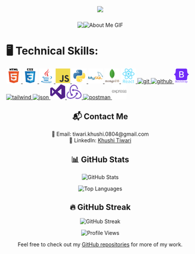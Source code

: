 

<p align="center">
  <h1 align="center">
    <img src="https://readme-typing-svg.herokuapp.com/?font=Righteous&size=35&center=true&vCenter=true&width=500&height=70&duration=4000&lines=Hi+There!+👋;+I'm+Khushi+Tiwari!!;" />
  </h1>
  <div style="display:flex; justify-content: center;">
    <div>
      <img src="https://readme-typing-svg.herokuapp.com?color=E22FE4&width=300&height=25&lines=Full-Stack+Web+Developer;Open-Source+Enthusiast..;Nice+To+Meet+You+....&center=true">
    </div>
    <div>
      <img src="https://c.tenor.com/FdkbSvSxI9MAAAAd/chilled-lamb-mienar.gif" alt="About Me GIF" width="200px" height="200px">
    </div>
  </div>
</p>

   

    
# 🖥️ Technical Skills: 
<p align="left">
  <a href="https://www.w3schools.com/html/" target="_blank" rel="noreferrer">
    <img src="https://raw.githubusercontent.com/devicons/devicon/master/icons/html5/html5-original-wordmark.svg" alt="html5" width="40" height="40"/>
  </a>
  <a href="https://www.w3schools.com/css/" target="_blank" rel="noreferrer">
    <img src="https://raw.githubusercontent.com/devicons/devicon/master/icons/css3/css3-original-wordmark.svg" alt="css3" width="40" height="40"/>
  </a>
  <a href="https://www.java.com" target="_blank" rel="noreferrer">
    <img src="https://raw.githubusercontent.com/devicons/devicon/master/icons/java/java-original.svg" alt="java" width="40" height="40"/>
  </a>
  <a href="https://developer.mozilla.org/en-US/docs/Web/JavaScript" target="_blank" rel="noreferrer">
    <img src="https://raw.githubusercontent.com/devicons/devicon/master/icons/javascript/javascript-original.svg" alt="javascript" width="40" height="40"/>
  </a>
  <a href="https://www.python.org" target="_blank" rel="noreferrer">
    <img src="https://raw.githubusercontent.com/devicons/devicon/master/icons/python/python-original.svg" alt="python" width="40" height="40"/>
  </a>
  <a href="https://www.mysql.com/" target="_blank" rel="noreferrer">
    <img src="https://raw.githubusercontent.com/devicons/devicon/master/icons/mysql/mysql-original-wordmark.svg" alt="mysql" width="40" height="40"/>
  </a>
  <a href="https://www.mongodb.com/" target="_blank" rel="noreferrer">
    <img src="https://raw.githubusercontent.com/devicons/devicon/master/icons/mongodb/mongodb-original-wordmark.svg" alt="mongodb" width="40" height="40"/>
  </a>
  <a href="https://reactjs.org/" target="_blank" rel="noreferrer">
    <img src="https://raw.githubusercontent.com/devicons/devicon/master/icons/react/react-original-wordmark.svg" alt="react" width="40" height="40"/>
  </a>
  <a href="https://git-scm.com/" target="_blank" rel="noreferrer">
    <img src="https://www.vectorlogo.zone/logos/git-scm/git-scm-icon.svg" alt="git" width="40" height="40"/>
  </a>
  <a href="https://www.github.com" target="_blank" rel="noreferrer">
    <img src="https://www.vectorlogo.zone/logos/github/github-icon.svg" alt="github" width="40" height="40"/>
  </a>
  <a href="https://getbootstrap.com" target="_blank" rel="noreferrer">
    <img src="https://raw.githubusercontent.com/devicons/devicon/master/icons/bootstrap/bootstrap-plain-wordmark.svg" alt="bootstrap" width="40" height="40"/>
  </a>
  <a href="https://tailwindcss.com/" target="_blank" rel="noreferrer">
    <img src="https://www.vectorlogo.zone/logos/tailwindcss/tailwindcss-icon.svg" alt="tailwind" width="40" height="40"/>
  </a>
  <a href="https://www.json.org/" target="_blank" rel="noreferrer">
    <img src="https://www.vectorlogo.zone/logos/json/json-icon.svg" alt="json" width="40" height="40"/>
  </a>
  <a href="https://code.visualstudio.com/" target="_blank" rel="noreferrer">
    <img src="https://raw.githubusercontent.com/devicons/devicon/master/icons/visualstudio/visualstudio-plain.svg" alt="vscode" width="40" height="40"/>
  </a>
  <a href="https://redux.js.org" target="_blank" rel="noreferrer">
    <img src="https://raw.githubusercontent.com/devicons/devicon/master/icons/redux/redux-original.svg" alt="redux" width="40" height="40"/>
  </a>
  <a href="https://www.getpostman.com/" target="_blank" rel="noreferrer">
    <img src="https://www.vectorlogo.zone/logos/getpostman/getpostman-icon.svg" alt="postman" width="40" height="40"/>
  </a>
    <a href="https://expressjs.com/" target="_blank" rel="noreferrer">
    <img src="https://raw.githubusercontent.com/devicons/devicon/master/icons/express/express-original-wordmark.svg" alt="express" width="40" height="40"/>
  </a>
</p>
<h2 align="center">📬 Contact Me</h2>

<p align="center">
    📧 Email: tiwari.khushi.0804@gmail.com<br>
    💼 LinkedIn: <a href="https://www.linkedin.com/in/khushi-tiwari-a57b08256">Khushi Tiwari</a>
</p>

<h2 align="center">📊 GitHub Stats</h2>

<p align="center">
    <img src="https://github-readme-stats.vercel.app/api?username=KhushiTiwarii&show_icons=true&theme=radical" alt="GitHub Stats">
</p>

<p align="center">
    <img src="https://github-readme-stats.vercel.app/api/top-langs/?username=KhushiTiwarii&layout=compact&theme=radical" alt="Top Languages">
</p>

<h2 align="center">🔥 GitHub Streak</h2>

<p align="center">
    <img src="https://github-readme-streak-stats.herokuapp.com/?user=KhushiTiwarii&theme=radical" alt="GitHub Streak">
</p>


<p align="center">
    <img src="https://komarev.com/ghpvc/?username=KhushiTiwarii&color=blueviolet" alt="Profile Views">
</p>

<p align="center">Feel free to check out my <a href="https://github.com/KhushiTiwarii&tab=repositories">GitHub repositories</a> for more of my work.</p>
</div>
